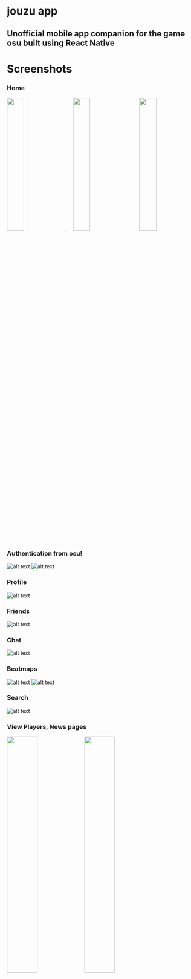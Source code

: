 # jouzu app
## Unofficial mobile app companion for the game osu built using React Native

# Screenshots
### Home
<a href="url" style="margin-right: 20px;">
    <img src="https://github.com/josephbinoy/jouzu/blob/main/assets/Screenshots/home.jpeg?" width="30%">
</a>
    <img src="https://github.com/josephbinoy/jouzu/blob/main/assets/Screenshots/rankings.jpeg?" width="30%">
<a href="url" style="margin-left:20px;">
    <img src="https://github.com/josephbinoy/jouzu/blob/main/assets/Screenshots/community.jpeg?" width="30%">
</a>



### Authentication from osu!
![alt text](https://github.com/josephbinoy/jouzu/blob/main/assets/Screenshots/login.jpeg)
![alt text](https://github.com/josephbinoy/jouzu/blob/main/assets/Screenshots/auth.jpeg)


### Profile
![alt text](https://github.com/josephbinoy/jouzu/blob/main/assets/Screenshots/profile.jpeg)


### Friends
![alt text](https://github.com/josephbinoy/jouzu/blob/main/assets/Screenshots/friends.jpeg)


### Chat
![alt text](https://github.com/josephbinoy/jouzu/blob/main/assets/Screenshots/chat.jpeg)


### Beatmaps
![alt text](https://github.com/josephbinoy/jouzu/blob/main/assets/Screenshots/beatmaps_listing.jpeg)
![alt text](https://github.com/josephbinoy/jouzu/blob/main/assets/Screenshots/beatmap.jpeg)


### Search
![alt text](https://github.com/josephbinoy/jouzu/blob/main/assets/Screenshots/search.jpeg)


### View Players, News pages
<a href="url"><img src="https://github.com/josephbinoy/jouzu/blob/main/assets/Screenshots/players.jpeg" align="left" width="40%" ></a>
<a href="url"><img src="https://github.com/josephbinoy/jouzu/blob/main/assets/Screenshots/news.jpeg" align="left" width="40%" ></a>
